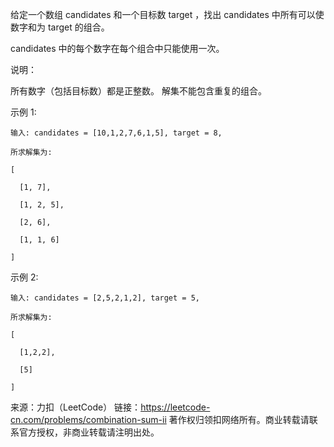 给定一个数组 candidates 和一个目标数 target ，找出 candidates 中所有可以使数字和为 target 的组合。

candidates 中的每个数字在每个组合中只能使用一次。

说明：

所有数字（包括目标数）都是正整数。
解集不能包含重复的组合。 

示例 1:

    输入: candidates = [10,1,2,7,6,1,5], target = 8,

    所求解集为:

    [

      [1, 7],

      [1, 2, 5],

      [2, 6],

      [1, 1, 6]

    ]
  
  
示例 2:

    输入: candidates = [2,5,2,1,2], target = 5,
    
    所求解集为:
    
    [
    
      [1,2,2],
      
      [5]
      
    ]

来源：力扣（LeetCode）
链接：https://leetcode-cn.com/problems/combination-sum-ii
著作权归领扣网络所有。商业转载请联系官方授权，非商业转载请注明出处。

